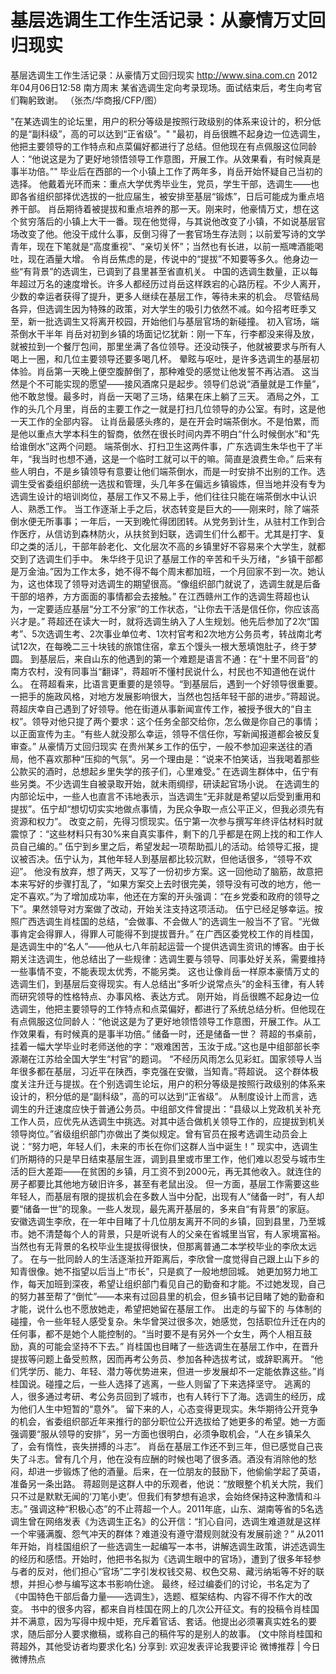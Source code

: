 # 基层选调生工作生活记录：从豪情万丈回归现实

基层选调生工作生活记录：从豪情万丈回归现实
http://www.sina.com.cn  2012年04月06日12:58  南方周末
某省选调生定向考录现场。面试结束后，考生向考官们鞠躬致谢。 （张杰/华商报/CFP/图）

"在某选调生的论坛里，用户的积分等级是按照行政级别的体系来设计的，积分低的是“副科级”，高的可以达到“正省级”。"
"最初，肖岳很瞧不起身边一位选调生，他把主要领导的工作特点和点菜偏好都进行了总结。但他现在有点佩服这位同龄人：“他说这是为了更好地领悟领导工作意图，开展工作。从效果看，有时候真是事半功倍。”"
毕业后在西部的一个小镇上工作了两年多，肖岳开始怀疑自己当初的选择。
他戴着光环而来：重点大学优秀毕业生，党员，学生干部，选调生——也即各省组织部择优选拔的一批应届生，被安排至基层“锻炼”，日后可能成为重点培养干部。
肖岳期待着被提拔和重点培养的那一天。刚来时，他豪情万丈，想在这个贫穷落后的小镇上大干一番。现在他觉得，与其说他改变了小镇，不如说基层官场改变了他。他没干成什么事，反倒习得了一套官场生存法则；以前爱写诗的文学青年，现在下笔就是“高度重视”、“亲切关怀”；当然也有长进，以前一瓶啤酒能喝吐，现在酒量大增。
令肖岳焦虑的是，传说中的“提拔”不知要等多久。他身边一些“有背景”的选调生，已调到了县里甚至省直机关。
中国的选调生数量，正以每年超过万名的速度增长。许多人都经历过肖岳这样跌宕的心路历程。不少人离开，少数的幸运者获得了提升，更多人继续在基层工作，等待未来的机会。
尽管结局各异，但选调生因为特殊的政策，对大学生的吸引力依然不减。如今招考旺季又至，新一批选调生又将离开校园，开始他们与基层官场的新碰撞。
初入官场，端茶倒水干半年
肖岳对初到乡镇的场面记忆犹新：刚一下车，行李都没来得及放，就被拉到一个餐厅包间，那里坐满了各位领导。还没动筷子，他就被要求与所有人喝上一圈，和几位主要领导还要多喝几杯。
晕眩与呕吐，是许多选调生的基层初体验。肖岳第一天晚上便空腹醉倒了，那种难受的感觉让他发誓不再沾酒。
这当然是个不可能实现的愿望——接风酒席只是起步。领导们总说“酒量就是工作量”，他不敢怠慢。最多时，肖岳一天喝了三场，结果在床上躺了三天。
酒局之外，工作的头几个月里，肖岳的主要工作之一就是打扫几位领导的办公室。有时，这是他一天工作的全部内容。
让肖岳最感头疼的，是在开会时端茶倒水。不是怕累，而是他以重点大学本科生的智商，依然在很长时间内弄不明白“什么时候倒水”和“先给谁倒水”这两个问题。
端茶倒水、打扫卫生这两件事，广东选调生朱华也干了半年，“我当时也想不通，这是一个临时工就可以干的嘛。简直是浪费生命。”
后来有些人明白，不是乡镇领导有意要让他们端茶倒水，而是一时安排不出别的工作。选调生受省委组织部统一选拔和管理，头几年多在偏远乡镇锻炼，但当地并没有专为选调生设计的培训岗位，基层工作又不易上手，他们往往只能在端茶倒水中认识人、熟悉工作。
当工作逐渐上手之后，状态转变是巨大的——刚来时，除了端茶倒水便无所事事；一年后，一天到晚忙得团团转。从党务到计生，从驻村工作到合作医疗，从信访到森林防火，从扶贫到妇联，选调生们什么都干。尤其是打字、复印之类的活儿，干部年龄老化、文化层次不高的乡镇里好不容易来个大学生，就都交到了选调生们手中。
朱华终于见识了基层工作的辛苦和千头万绪，“乡镇干部都是万金油。”因为工作太多，她不得不每个周末都加班，一个月回家不到一次。她认为，这也体现了领导对选调生的期望很高。“像组织部门就说了，选调生就是后备干部的培养，方方面面的事情都会去接触。”
在江西赣州工作的选调生蒋超也认为，一定要适应基层“分工不分家”的工作状态，“让你去干活是信任你，你应该高兴才是。”
蒋超还在读大一时，就将选调生纳入了人生规划。他先后参加了2次“国考”、5次选调生考、2次事业单位考、1次村官考和2次地方公务员考，转战南北考试12次，在每晚二三十块钱的旅馆住宿，拿五个馒头一根大葱填饱肚子，终于梦圆。
到基层后，来自山东的他遇到的第一个难题是语言不通：在“十里不同音”的南方农村，没有同事当“翻译”，蒋超听不懂村民说什么，村民也不知道他在说什么。
在蒋超看来，比语言更重要的是领导。“到基层后，遇到一个好领导很重要。一把手的施政风格，对地方发展影响很大，当然也包括年轻干部的进步。”蒋超说。
蒋超庆幸自己遇到了好领导。他在街道从事新闻宣传工作，被授予很大的“自主权”。领导对他只提了两个要求：这个任务全部交给你，怎么做是你自己的事情；以正面宣传为主。“有些人就没那么幸运，领导不信任你，写新闻报道都会被反复审查。”
从豪情万丈回归现实
在贵州某乡工作的伍宁，一般不参加迎来送往的酒局，他不喜欢那种“压抑的气氛”。另一个理由是：“说来不怕笑话，当我喝着那些公款买的酒时，总想起乡里失学的孩子们，心里难受。”
在选调生群体中，伍宁有些另类。不少选调生自被录取开始，就未雨绸缪，研读起官场小说。
在选调生的内部论坛中，一些人也直言不讳地表示，当选调生“无非就是希望以后受到重用和提拔”。伍宁却“想切切实实地做点事情，为民众争取一点公平正义，但我必须先有资源和权力”。
改变之前，先得习惯现实。伍宁第一次参与撰写年终评估材料时就震惊了：“这些材料只有30%来自真实事件，剩下的几乎都是在网上找的和工作人员自己编的。”
伍宁到乡里之后，希望发起一项帮助孤儿的活动。给领导汇报，提议被否决。伍宁认为，其他年轻人到基层都比较沉默，但他话很多，“领导不欢迎”。
他没有放弃，想了两天，又写了一份初步方案。这一回他动了脑筋，故意把本来写好的步骤打乱了，“如果方案交上去时很完美，领导没有可改的地方，他一定不喜欢。”为了增加成功率，他还在方案的开头强调：“在乡党委和政府的领导之下”。果然领导对方案做了改动，开始关注支持这项活动。
伍宁已经足够幸运。按照广西选调生肖桂国的总结，“会做事、不会做人”的选调生一般当不了官。“光做事肯定会得罪人，得罪人可能得不到提拔晋升。”
在广西区委党校工作的肖桂国，是选调生中的“名人”——他从七八年前起运营一个提供选调生资讯的博客。由于长期关注选调生，他总结出了一些规律：选调生要与领导、同事处好关系，需要维持一些事情不变，不能表现太优秀，不能另类。
这也让像肖岳一样原本豪情万丈的选调生们，到基层后变得现实。有人总结出“多听少说常点头”的金科玉律，有人转而研究领导的性格特点、办事风格、表达方式。
刚开始，肖岳很瞧不起身边一位选调生，他把主要领导的工作特点和点菜偏好，都进行了系统总结分析。但他现在有点佩服这位同龄人：“他说这是为了更好地领悟领导工作意图，开展工作。从工作效果看，有时候真的是事半功倍。”
储备一时，还是储备一世？
蒋超的书桌前，挂着一幅大学毕业时老师送他的字：“艰难困苦，玉汝于成。”这也是中组部部长李源潮在江苏给全国大学生“村官”的题词。
“不经历风雨怎么见彩虹。国家领导人当年很多都在基层，习近平在陕西，李克强在安徽，当知青。”蒋超说。
这个群体极度关注升迁与提拔。在个别选调生论坛，用户的积分等级是按照行政级别的体系来设计的，积分低的是“副科级”，高的可以达到“正省级”。
从制度设计上而言，选调生的升迁速度应快于普通公务员。中组部文件曾提出：“县级以上党政机关补充工作人员，应优先从选调生中挑选。对其中适合做机关领导工作的，应提拔到机关领导岗位。”省级组织部门亦做出了类似规定。曾有官员在报考选调生动员会上说：“努力吧，年轻人们，未来的市长在你们这群人当中诞生！”
现实中，选调生们所期待的只是早日结束基层生涯，调到县里或市里工作，他们难以忍受与城市生活的巨大差距——在贫困的乡镇，月工资不到2000元，再无其他收入。就连住的房子都要比其他地方破旧许多，甚至有老鼠出没。
但一方面，基层工作需要这些年轻人，而基层有限的提拔机会在多数人当中分配，出现有人“储备一时”，有人却要“储备一世”的现象。一些人发现，最先离开基层的，多来自“有背景”的家庭。
安徽选调生李欣，在一年中目睹了十几位朋友离开不同的乡镇，回到县里，乃至城市。她不清楚每个人的背景，只是听说有人的父亲在省城里当官，有人家境富裕。当然也有无背景的名校毕业生提拔得很快，但那离普通二本学校毕业的李欣太远了。
在与一批同龄人的生活逐渐拉开距离后，李欣曾一度觉得自己跟上山下乡的知青很像。她不指望以后当上“市长”，只是疯了一般地想回城。
她更加努力地工作，每天加班到深夜，希望让组织部门看见自己的勤奋和才能。不过她发现，自己的努力甚至帮了“倒忙”——本来有过回县里的机会，但乡镇书记目睹了她的勤奋和才能，说什么也不愿放她走，希望把她留在基层工作。
出走的与留下的
与体制的碰撞，令一些年轻人感受复杂。朱华曾哭过很多次，她感觉，包括职位升迁在内的任何事，都不是她个人能控制的。“当时要不是有另外一个女生，两个人相互鼓励，真的可能会坚持不下去。”
肖桂国也目睹了一些选调生在基层工作中，在晋升提拔等问题上备受煎熬，因而再考公务员、参加各种选拔考试，或辞职离开。
“他们凭学历、能力、年轻、潜力等优势进来，但进一步发展却不一定能依靠这些。”肖桂国说。碰撞之后，一些人选择了逃离，一些人则留了下来选择坚守。
逃离的人，很多通过考研、考公务员回到了城市，也有人转行下了海。选调生的经历，成为他们人生中短暂的“意外”。
留下来的人，心态变得更现实。朱华期待公开竞争的机会，省委组织部近年来推行的部分职位公开选拔给了她更多的希望。她一方面强调要“服从领导的安排”，另一方面也很明白，必须争取机会，“人在乡镇呆久了，会有惰性，丧失拼搏的斗志”。
肖岳在基层工作还不到三年，但已感觉自己丧失了斗志。曾有几个月，他在没有应酬的时候也喝了很多酒。酒没有消除他的愁闷，却进一步锻炼了他的酒量。后来，在一位朋友的鼓励下，他偷偷学起了英语，准备另一条出路。
蒋超则是这群人中的乐观者，他说：“放眼整个机关大院，我们只不过是默默无闻的‘刀笔小吏’。但我们有梦想有追求，会始终保持这种激情和斗志。”
强调这种“积极心态”的不止蒋超一个人。2011年底，山东、湖南等省的5名选调生曾在网络发表《为选调生正名》的公开信：“扪心自问，选调生难道就是这样一个牢骚满腹、怨气冲天的群体？难道没有遵守潜规则就没有发展前途？”
从2011年开始，肖桂国组织了一些选调生一起编写一本书，讲解选调生政策，讲述选调生的经历和感悟。开始时，他把书名拟为《选调生眼中的官场》，遭到了很多年轻参与者的反对，他们担心“官场”二字引发权钱交易、权色交易、藏污纳垢等不好的联想，并担心参与编写这本书影响仕途。
最终，经过编委们的讨论，书名定为了《中国特色干部后备力量——选调生》，选题、框架结构、内容不得不作大的改变。
书中的很多内容，都来自肖桂国在网上的几次公开征文。有的投稿令肖桂国并不满意，因为写得中规中矩，充斥着官话、套话。他提出必须署真实姓名的要求，随后部分人要求撤稿，或称自己的稿件写的是别人的故事。
(文中除肖桂国和蒋超外，其他受访者均要求化名)
分享到: 欢迎发表评论我要评论
微博推荐 | 今日微博热点

